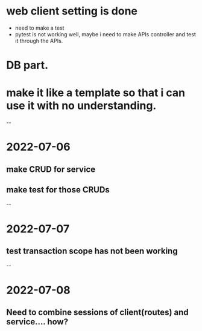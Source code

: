 # web client setting is done
- need to make a test
- pytest is not working well, maybe i need to make APIs controller and test it through the APIs.

# DB part. 

# make it like a template so that i can use it with no understanding.

--
# 2022-07-06
## make CRUD for service
## make test for those CRUDs 

--
# 2022-07-07
## test transaction scope has not been working

--
# 2022-07-08
## Need to combine sessions of client(routes) and service.... how?